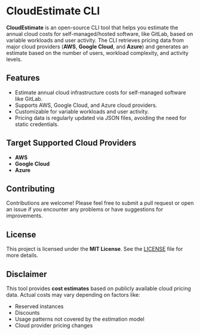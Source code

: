 # CloudEstimate CLI

**CloudEstimate** is an open-source CLI tool that helps you estimate the annual cloud costs for self-managed/hosted software, like GitLab, based on variable workloads and user activity. The CLI retrieves pricing data from major cloud providers (**AWS**, **Google Cloud**, and **Azure**) and generates an estimate based on the number of users, workload complexity, and activity levels.

## Features

-   Estimate annual cloud infrastructure costs for self-managed software like GitLab.
-   Supports AWS, Google Cloud, and Azure cloud providers.
-   Customizable for variable workloads and user activity.
-   Pricing data is regularly updated via JSON files, avoiding the need for static credentials.

## Target Supported Cloud Providers

-   **AWS**
-   **Google Cloud**
-   **Azure**

## Contributing

Contributions are welcome! Please feel free to submit a pull request or open an issue if you encounter any problems or have suggestions for improvements.

## License

This project is licensed under the **MIT License**. See the [LICENSE](LICENSE) file for more details.

## Disclaimer

This tool provides **cost estimates** based on publicly available cloud pricing data. Actual costs may vary depending on factors like:

-   Reserved instances
-   Discounts
-   Usage patterns not covered by the estimation model
-   Cloud provider pricing changes